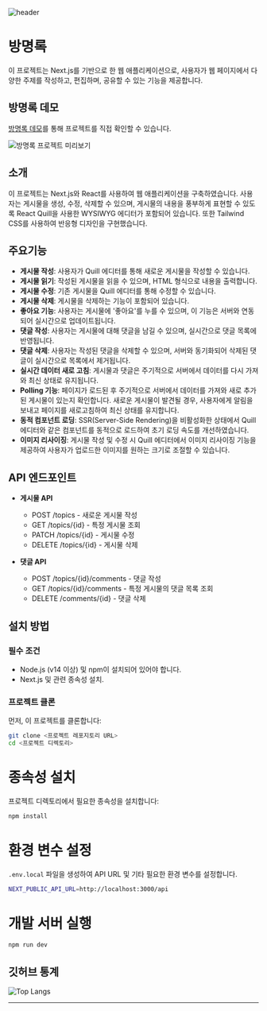 ![header](https://capsule-render.vercel.app/api?type=wave&color=FFABAB&height=300&section=header&text=YOUGOD❤️&fontSize=90&fontColor=FFFFFF&animation=fadeIn&stroke=2&strokeColor=FFFFFF)

# 방명록

이 프로젝트는 Next.js를 기반으로 한 웹 애플리케이션으로, 
사용자가 웹 페이지에서 다양한 주제를 작성하고, 편집하며, 공유할 수 있는 기능을 제공합니다.

## 방명록 데모

[방명록 데모](https://nextapp-yougod.vercel.app/)를 통해 프로젝트를 직접 확인할 수 있습니다.


![방명록 프로젝트 미리보기](./public/preview.gif)



## 소개

이 프로젝트는 Next.js와 React를 사용하여 웹 애플리케이션을 구축하였습니다. 
사용자는 게시물을 생성, 수정, 삭제할 수 있으며, 게시물의 내용을 풍부하게 표현할 수 있도록 
React Quill을 사용한 WYSIWYG 에디터가 포함되어 있습니다. 
또한 Tailwind CSS를 사용하여 반응형 디자인을 구현했습니다.

## 주요기능

- **게시물 작성**: 사용자가 Quill 에디터를 통해 새로운 게시물을 작성할 수 있습니다.
- **게시물 읽기**: 작성된 게시물을 읽을 수 있으며, HTML 형식으로 내용을 출력합니다.
- **게시물 수정**: 기존 게시물을 Quill 에디터를 통해 수정할 수 있습니다.
- **게시물 삭제**: 게시물을 삭제하는 기능이 포함되어 있습니다.
- **좋아요 기능**: 사용자는 게시물에 '좋아요'를 누를 수 있으며, 이 기능은 서버와 연동되어 실시간으로 업데이트됩니다.
- **댓글 작성**: 사용자는 게시물에 대해 댓글을 남길 수 있으며, 실시간으로 댓글 목록에 반영됩니다.
- **댓글 삭제**: 사용자는 작성된 댓글을 삭제할 수 있으며, 서버와 동기화되어 삭제된 댓글이 실시간으로 목록에서 제거됩니다.
- **실시간 데이터 새로 고침**: 게시물과 댓글은 주기적으로 서버에서 데이터를 다시 가져와 최신 상태로 유지됩니다.
- **Polling 기능**: 페이지가 로드된 후 주기적으로 서버에서 데이터를 가져와 새로 추가된 게시물이 있는지 확인합니다. 새로운 게시물이 발견될 경우, 사용자에게 알림을 보내고 페이지를 새로고침하여 최신 상태를 유지합니다.
- **동적 컴포넌트 로딩**: SSR(Server-Side Rendering)을 비활성화한 상태에서 Quill 에디터와 같은 컴포넌트를 동적으로 로드하여 초기 로딩 속도를 개선하였습니다.
- **이미지 리사이징**: 게시물 작성 및 수정 시 Quill 에디터에서 이미지 리사이징 기능을 제공하여 사용자가 업로드한 이미지를 원하는 크기로 조절할 수 있습니다.

## API 엔드포인트

- **게시물 API**
  - POST /topics - 새로운 게시물 작성
  - GET /topics/{id} - 특정 게시물 조회
  - PATCH /topics/{id} - 게시물 수정
  - DELETE /topics/{id} - 게시물 삭제

- **댓글 API**
  - POST /topics/{id}/comments - 댓글 작성
  - GET /topics/{id}/comments - 특정 게시물의 댓글 목록 조회
  - DELETE /comments/{id} - 댓글 삭제


## 설치 방법

### 필수 조건

- Node.js (v14 이상) 및 npm이 설치되어 있어야 합니다.
- Next.js 및 관련 종속성 설치.

### 프로젝트 클론

먼저, 이 프로젝트를 클론합니다:
```bash
git clone <프로젝트 레포지토리 URL>
cd <프로젝트 디렉토리>
```

# 종속성 설치
프로젝트 디렉토리에서 필요한 종속성을 설치합니다:
```bash
npm install
```

# 환경 변수 설정
`.env.local` 파일을 생성하여 API URL 및 기타 필요한 환경 변수를 설정합니다.
```bash
NEXT_PUBLIC_API_URL=http://localhost:3000/api
```

# 개발 서버 실행
```bash
npm run dev
```

## 깃허브 통계 

<div align="left">
  <img src="https://github-readme-stats.vercel.app/api/top-langs/?username=yousincha&layout=compact" alt="Top Langs" />
</div>

---
